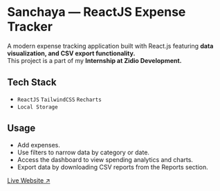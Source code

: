 # Sanchaya — ReactJS Expense Tracker

A modern expense tracking application built with React.js featuring **data visualization, and CSV export functionality.** <br>
This project is a part of my **Internship at Zidio Development.**

## Tech Stack

- `ReactJS` `TailwindCSS` `Recharts`
- `Local Storage`

## Usage

- Add expenses.
- Use filters to narrow data by category or date.
- Access the dashboard to view spending analytics and charts.
- Export data by downloading CSV reports from the Reports section.

[Live Website ↗](https://sanchaya-kappa.vercel.app/)

